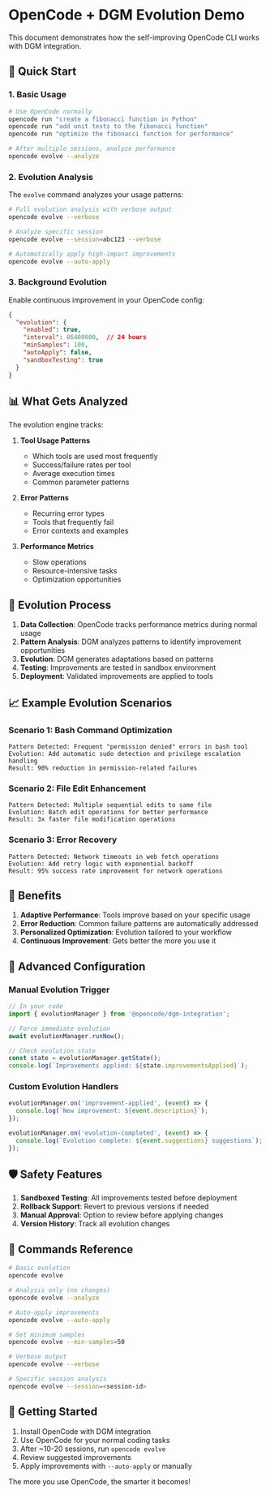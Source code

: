 # OpenCode + DGM Evolution Demo

This document demonstrates how the self-improving OpenCode CLI works with DGM integration.

## 🚀 Quick Start

### 1. Basic Usage

```bash
# Use OpenCode normally
opencode run "create a fibonacci function in Python"
opencode run "add unit tests to the fibonacci function"
opencode run "optimize the fibonacci function for performance"

# After multiple sessions, analyze performance
opencode evolve --analyze
```

### 2. Evolution Analysis

The `evolve` command analyzes your usage patterns:

```bash
# Full evolution analysis with verbose output
opencode evolve --verbose

# Analyze specific session
opencode evolve --session=abc123 --verbose

# Automatically apply high-impact improvements
opencode evolve --auto-apply
```

### 3. Background Evolution

Enable continuous improvement in your OpenCode config:

```json
{
  "evolution": {
    "enabled": true,
    "interval": 86400000,  // 24 hours
    "minSamples": 100,
    "autoApply": false,
    "sandboxTesting": true
  }
}
```

## 📊 What Gets Analyzed

The evolution engine tracks:

1. **Tool Usage Patterns**
   - Which tools are used most frequently
   - Success/failure rates per tool
   - Average execution times
   - Common parameter patterns

2. **Error Patterns**
   - Recurring error types
   - Tools that frequently fail
   - Error contexts and examples

3. **Performance Metrics**
   - Slow operations
   - Resource-intensive tasks
   - Optimization opportunities

## 🧬 Evolution Process

1. **Data Collection**: OpenCode tracks performance metrics during normal usage
2. **Pattern Analysis**: DGM analyzes patterns to identify improvement opportunities
3. **Evolution**: DGM generates adaptations based on patterns
4. **Testing**: Improvements are tested in sandbox environment
5. **Deployment**: Validated improvements are applied to tools

## 📈 Example Evolution Scenarios

### Scenario 1: Bash Command Optimization
```
Pattern Detected: Frequent "permission denied" errors in bash tool
Evolution: Add automatic sudo detection and privilege escalation handling
Result: 90% reduction in permission-related failures
```

### Scenario 2: File Edit Enhancement
```
Pattern Detected: Multiple sequential edits to same file
Evolution: Batch edit operations for better performance
Result: 3x faster file modification operations
```

### Scenario 3: Error Recovery
```
Pattern Detected: Network timeouts in web fetch operations
Evolution: Add retry logic with exponential backoff
Result: 95% success rate improvement for network operations
```

## 🎯 Benefits

1. **Adaptive Performance**: Tools improve based on your specific usage
2. **Error Reduction**: Common failure patterns are automatically addressed
3. **Personalized Optimization**: Evolution tailored to your workflow
4. **Continuous Improvement**: Gets better the more you use it

## 🔧 Advanced Configuration

### Manual Evolution Trigger

```typescript
// In your code
import { evolutionManager } from '@opencode/dgm-integration';

// Force immediate evolution
await evolutionManager.runNow();

// Check evolution state
const state = evolutionManager.getState();
console.log(`Improvements applied: ${state.improvementsApplied}`);
```

### Custom Evolution Handlers

```typescript
evolutionManager.on('improvement-applied', (event) => {
  console.log(`New improvement: ${event.description}`);
});

evolutionManager.on('evolution-completed', (event) => {
  console.log(`Evolution complete: ${event.suggestions} suggestions`);
});
```

## 🛡️ Safety Features

1. **Sandboxed Testing**: All improvements tested before deployment
2. **Rollback Support**: Revert to previous versions if needed
3. **Manual Approval**: Option to review before applying changes
4. **Version History**: Track all evolution changes

## 📝 Commands Reference

```bash
# Basic evolution
opencode evolve

# Analysis only (no changes)
opencode evolve --analyze

# Auto-apply improvements
opencode evolve --auto-apply

# Set minimum samples
opencode evolve --min-samples=50

# Verbose output
opencode evolve --verbose

# Specific session analysis
opencode evolve --session=<session-id>
```

## 🚀 Getting Started

1. Install OpenCode with DGM integration
2. Use OpenCode for your normal coding tasks
3. After ~10-20 sessions, run `opencode evolve`
4. Review suggested improvements
5. Apply improvements with `--auto-apply` or manually

The more you use OpenCode, the smarter it becomes!